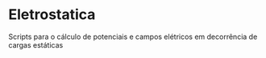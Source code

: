 # Eletrostatica
Scripts para o cálculo de potenciais e campos elétricos em decorrência de cargas estáticas
